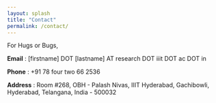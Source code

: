 ```yaml
---
layout: splash
title: "Contact"
permalink: /contact/
---
```


For Hugs or Bugs,

**Email** : [firstname] DOT [lastname] AT research DOT iiit DOT ac DOT in

**Phone** : +91 78 four two 66 2536

**Address** : Room #268, OBH - Palash Nivas, IIIT Hyderabad, Gachibowli, Hyderabad, Telangana, India - 500032
